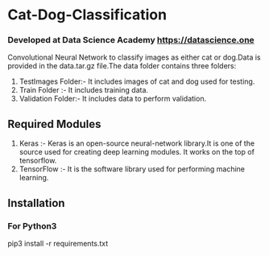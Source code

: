 # Cat-Dog-Classification
### Developed at Data Science Academy https://datascience.one
Convolutional Neural Network to classify images as either cat or dog.Data is provided in the data.tar.gz file.The data folder contains three folders:
1) TestImages Folder:- It includes images of cat and dog used for testing.
2) Train Folder :- It includes training data.
3) Validation Folder:- It includes data to perform validation.


 ## Required Modules
 1) Keras :- Keras is an open-source neural-network library.It is one of the source used for creating deep learning modules. It works on the top of tensorflow.
 2) TensorFlow :- It is the software library used for performing machine learning.
 
 ## Installation
 ### For Python3
 pip3 install -r requirements.txt
 
 
 
 
 


